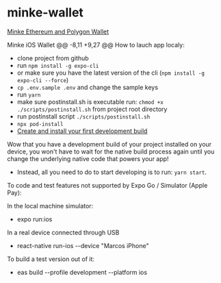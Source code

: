 # minke-wallet

[Minke Ethereum and Polygon Wallet](https://www.minke.app/)

Minke iOS Wallet
@@ -8,11 +9,27 @@ How to lauch app localy:

-   clone project from github
-   run `npm install -g expo-cli`
-   or make sure you have the latest version of the cli (`npm install -g expo-cli --force`)
-   `cp .env.sample .env` and change the sample keys
-   run `yarn`
-   make sure postinstall.sh is executable run: `chmod +x ./scripts/postinstall.sh` from project root directory
-   run postinstall script `./scripts/postinstall.sh`
-   `npx pod-install`
-   [Create and install your first development build](https://docs.expo.dev/development/getting-started/#creating-and-installing-your-first-development-build)

Wow that you have a development build of your project installed on your device, you won't have to wait for the native build process again until you change the underlying native code that powers your app!

-   Instead, all you need to do to start developing is to run: `yarn start`.

To code and test features not supported by Expo Go / Simulator (Apple Pay):

In the local machine simulator:

-   expo run:ios

In a real device connected through USB

-   react-native run-ios --device "Marcos iPhone"

To build a test version out of it:

-   eas build --profile development --platform ios
